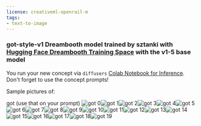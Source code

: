 ```yaml
---
license: creativeml-openrail-m
tags:
- text-to-image
---
```

### got-style-v1 Dreambooth model trained by sztanki with [Hugging Face Dreambooth Training Space](https://huggingface.co/spaces/multimodalart/dreambooth-training) with the v1-5 base model

You run your new concept via `diffusers` [Colab Notebook for Inference](https://colab.research.google.com/github/huggingface/notebooks/blob/main/diffusers/sd_dreambooth_inference.ipynb). Don't forget to use the concept prompts!

Sample pictures of:
 
 
 
 
 
 
 
 
 
 
 
 
 
 
 
 
 
 
 
got (use that on your prompt)
![got 0](https://huggingface.co/sztanki/got-style-v1/resolve/main/concept_images/got_style_%281%29.jpg)![got 1](https://huggingface.co/sztanki/got-style-v1/resolve/main/concept_images/got_style_%282%29.jpg)![got 2](https://huggingface.co/sztanki/got-style-v1/resolve/main/concept_images/got_style_%283%29.jpg)![got 3](https://huggingface.co/sztanki/got-style-v1/resolve/main/concept_images/got_style_%284%29.jpg)![got 4](https://huggingface.co/sztanki/got-style-v1/resolve/main/concept_images/got_style_%285%29.jpg)![got 5](https://huggingface.co/sztanki/got-style-v1/resolve/main/concept_images/got_style_%286%29.jpg)![got 6](https://huggingface.co/sztanki/got-style-v1/resolve/main/concept_images/got_style_%287%29.jpg)![got 7](https://huggingface.co/sztanki/got-style-v1/resolve/main/concept_images/got_style_%288%29.jpg)![got 8](https://huggingface.co/sztanki/got-style-v1/resolve/main/concept_images/got_style_%289%29.jpg)![got 9](https://huggingface.co/sztanki/got-style-v1/resolve/main/concept_images/got_style_%2810%29.jpg)![got 10](https://huggingface.co/sztanki/got-style-v1/resolve/main/concept_images/got_style_%2811%29.jpg)![got 11](https://huggingface.co/sztanki/got-style-v1/resolve/main/concept_images/got_style_%2812%29.jpg)![got 12](https://huggingface.co/sztanki/got-style-v1/resolve/main/concept_images/got_style_%2813%29.jpg)![got 13](https://huggingface.co/sztanki/got-style-v1/resolve/main/concept_images/got_style_%2814%29.jpg)![got 14](https://huggingface.co/sztanki/got-style-v1/resolve/main/concept_images/got_style_%2815%29.jpg)![got 15](https://huggingface.co/sztanki/got-style-v1/resolve/main/concept_images/got_style_%2816%29.jpg)![got 16](https://huggingface.co/sztanki/got-style-v1/resolve/main/concept_images/got_style_%2817%29.jpg)![got 17](https://huggingface.co/sztanki/got-style-v1/resolve/main/concept_images/got_style_%2818%29.jpg)![got 18](https://huggingface.co/sztanki/got-style-v1/resolve/main/concept_images/got_style_%2819%29.jpg)![got 19](https://huggingface.co/sztanki/got-style-v1/resolve/main/concept_images/got_style_%2820%29.jpg)
